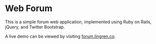 Web Forum
=========

This is a simple forum web application, implemented using Ruby on Rails, jQuery, and Twitter Bootstrap. 

A live demo can be viewed by visiting [forum.lingren.co](http://forum.lingren.co).
